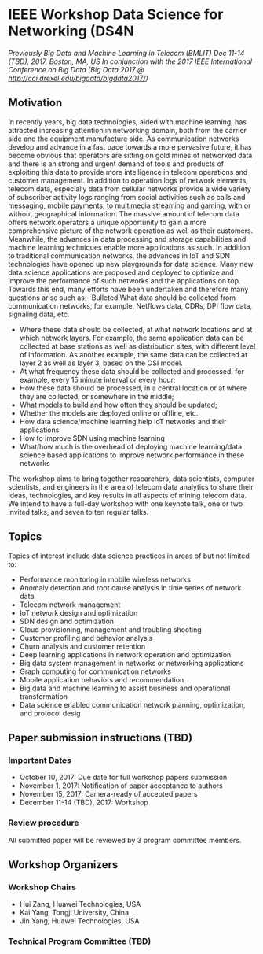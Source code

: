 # IEEE Workshop Data Science for Networking (DS4N

_Previously Big Data and Machine Learning in Telecom (BMLIT)
Dec 11-14 (TBD), 2017, Boston, MA, US
In conjunction with the 2017 IEEE International Conference on Big Data
(Big Data 2017 @ http://cci.drexel.edu/bigdata/bigdata2017/)_

## Motivation

In recently years, big data technologies, aided with machine learning, has attracted increasing attention in networking domain, both from the carrier side and the equipment manufacture side. As communication networks develop and advance in a fast pace towards a more pervasive future, it has become obvious that operators are sitting on gold mines of networked data and there is an strong and urgent demand of tools and products of exploiting this data to provide more intelligence in telecom operations and customer management. In addition to operation logs of network elements, telecom data, especially data from cellular networks provide a wide variety of subscriber activity logs ranging from social activities such as calls and messaging, mobile payments, to multimedia streaming and gaming, with or without geographical information. The massive amount of telecom data offers network operators a unique opportunity to gain a more comprehensive picture of the network operation as well as their customers. Meanwhile, the advances in data processing and storage capabilities and machine learning techniques enable more applications as such. In addition to traditional communication networks, the advances in IoT and SDN technologies have opened up new playgrounds for data science. Many new data science applications are proposed and deployed to optimize and improve the performance of such networks and the applications on top. Towards this end, many efforts have been undertaken and therefore many questions arise such as:- Bulleted What data should be collected from communication networks, for example, Netflows data, CDRs, DPI flow data, signaling data, etc.
- Where these data should be collected, at what network locations and at which network layers. For example, the same application data can be collected at base stations as well as distribution sites, with different level of information. As another example, the same data can be collected at layer 2 as well as layer 3, based on the OSI model. 
- At what frequency these data should be collected and processed, for example, every 15 minute interval or every hour;
- How these data should be processed, in a central location or at where they are collected, or somewhere in the middle;
- What models to build and how often they should be updated;
- Whether the models are deployed online or offline, etc. 
- How data science/machine learning help IoT networks and their applications
- How to improve SDN using machine learning
- What/how much is the overhead of deploying machine learning/data science  based applications to improve network performance in these networks

The workshop aims to bring together researchers, data scientists, computer scientists, and engineers in the area of telecom data analytics to share their ideas, technologies, and key results in all aspects of mining telecom data.
We intend to have a full-day workshop with one keynote talk, one or two invited talks, and seven to ten regular talks. 

## Topics

Topics of interest include data science practices in areas of but not limited to: 
- Performance monitoring in mobile wireless networks
- Anomaly detection and root cause analysis in time series of network data
- Telecom network management
- IoT network design and optimization
- SDN design and optimization
- Cloud provisioning, management and troubling shooting
- Customer profiling and behavior analysis
- Churn analysis and customer retention 
- Deep learning applications in network operation and optimization
- Big data system management in networks or networking applications
- Graph computing for communication networks
- Mobile application behaviors and recommendation  
- Big data and machine learning to assist business and operational transformation
- Data science enabled communication network planning, optimization, and protocol desig

## Paper submission instructions (TBD)

### Important Dates

- October 10, 2017: Due date for full workshop papers submission
- November 1, 2017: Notification of paper acceptance to authors
- November 15, 2017: Camera-ready of accepted papers
- December 11-14 (TBD), 2017: Workshop


### Review procedure

All submitted paper will be reviewed by 3 program committee members.

## Workshop Organizers

### Workshop Chairs

- Hui Zang, Huawei Technologies, USA
- Kai Yang, Tongji University, China
- Jin Yang, Huawei Technologies, USA

### Technical Program Committee (TBD)



